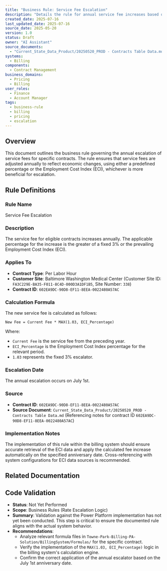 ```yaml
---
title: "Business Rule: Service Fee Escalation"
description: "Details the rule for annual service fee increases based on Employment Cost Index (ECI) or a fixed percentage."
created_date: 2025-07-16
last_updated_date: 2025-07-16
source_date: 2025-05-20
version: 1.0
status: Draft
owner: "AI Assistant"
source_documents:
  - "Current_State_Data_Product/20250520_PROD - Contracts Table Data.md"
systems:
  - Billing
components:
  - Contract Management
business_domains:
  - Pricing
  - Billing
user_roles:
  - Finance
  - Account Manager
tags:
  - business-rule
  - billing
  - pricing
  - escalation
---
```


## Overview

This document outlines the business rule governing the annual escalation of service fees for specific contracts. The rule ensures that service fees are adjusted annually to reflect economic changes, using either a predefined percentage or the Employment Cost Index (ECI), whichever is more beneficial for escalation.

## Rule Definitions

### Rule Name

Service Fee Escalation

### Description

The service fee for eligible contracts increases annually. The applicable percentage for the increase is the greater of a fixed 3% or the prevailing Employment Cost Index (ECI).

### Applies To

*   **Contract Type**: Per Labor Hour
*   **Customer Site**: Baltimore Washington Medical Center (Customer Site ID: `FA3C229E-BA35-F011-8C4D-000D3A1DF1B5`, Site Number: `338`)
*   **Contract ID**: `602EA9DC-90D8-EF11-8EEA-0022480A57AC`

### Calculation Formula

The new service fee is calculated as follows:

`New Fee = Current Fee * MAX(1.03, ECI_Percentage)`

Where:
*   `Current Fee` is the service fee from the preceding year.
*   `ECI_Percentage` is the Employment Cost Index percentage for the relevant period.
*   `1.03` represents the fixed 3% escalator.

### Escalation Date

The annual escalation occurs on July 1st.

### Source

*   **Contract ID**: `602EA9DC-90D8-EF11-8EEA-0022480A57AC`
*   **Source Document**: `Current_State_Data_Product/20250520_PROD - Contracts Table Data.md` (Referencing notes for contract ID `602EA9DC-90D8-EF11-8EEA-0022480A57AC`)

### Implementation Notes

The implementation of this rule within the billing system should ensure accurate retrieval of the ECI data and apply the calculated fee increase automatically on the specified anniversary date. Cross-referencing with system configurations for ECI data sources is recommended.

## Related Documentation



## Code Validation

*   **Status**: Not Yet Performed
*   **Scope**: Business Rules (Rate Escalation Logic)
*   **Summary**: Validation against the Power Platform implementation has not yet been conducted. This step is critical to ensure the documented rule aligns with the actual system behavior.
*   **Recommendations**:
    *   Analyze relevant formula files in `Towne-Park-Billing-PA-Solution/BillingSystem/Formulas/` for the specific contract.
    *   Verify the implementation of the `MAX(1.03, ECI_Percentage)` logic in the billing system's calculation engine.
    *   Confirm the correct application of the annual escalator based on the July 1st anniversary date.